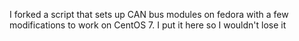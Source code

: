 I forked a script that sets up CAN bus modules on fedora with a few modifications to work on CentOS 7. I put it here so I wouldn't lose it
